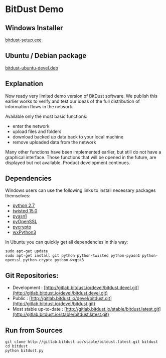 # BitDust Demo

## Windows Installer

[bitdust-setup.exe](https://bitdust.io/download/bitdust-setup.exe)


## Ubuntu / Debian package

[bitdust-ubuntu-devel.deb](https://bitdust.io/download/bitdust-ubuntu-devel.deb)


## Explanation

Now ready very limited demo version of BitDust software.
We publish this earlier works to verify and test our ideas of the full distribution of information flows in the network.

Available only the most basic functions:

  + enter the network
  + upload files and folders
  + download backed up data back to your local machine
  + remove uploaded data from the network
    
Many other functions have been implemented earlier, but still do not have a graphical interface.
Those functions that will be opened in the future, are displayed but not available. 
Product development continues.


## Dependencies

Windows users can use the following links to install necessary packages themselves:

  + [python 2.7](http://python.org/download/releases) 
  + [twisted 15.0](http://twistedmatrix.com) 
  + [pyasn1](http://pyasn1.sourceforge.net)
  + [pyOpenSSL](https://launchpad.net/pyopenssl)
  + [pycrypto](https://www.dlitz.net/software/pycrypto/)
  + [wxPython3](http://wxpython.org/)

In Ubuntu you can quickly get all dependencies in this way:

    sudo apt-get update
    sudo apt-get install git python python-twisted python-pyasn1 python-openssl python-crypto python-wxgtk3

    
## Git Repositories:
  + Development : [http://gitlab.bitdust.io/devel/bitdust.devel.git](http://gitlab.bitdust.io/devel/bitdust.devel.git)
  + Public : [http://gitlab.bitdust.io/devel/bitdust.git](http://gitlab.bitdust.io/devel/bitdust.git)
  + Most stable up-to-date : [http://gitlab.bitdust.io/stable/bitdust.latest.git](http://gitlab.bitdust.io/stable/bitdust.latest.git)


## Run from Sources

    git clone http://gitlab.bitdust.io/stable/bitdust.latest.git bitdust
    cd bitdust
    python bitdust.py

    
    

<div class=fbcomments markdown="1">
</div>